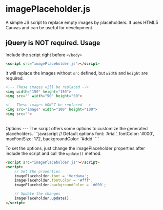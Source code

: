 # imagePlaceholder.js

A simple JS script to replace empty images by placeholders. It uses HTML5 Canvas and can be useful for development.

<s>jQuery</S> is NOT required.
Usage
---
Include the script right before ```</body>```
```html
<script src="imagePlaceholder.js"></script>
```

It will replace the images without ```src``` defined, but ```width``` and ```height``` are required.
```html
<!-- These images will be replaced -->
<img width="150" height="150">
<img src="" width="50" height="50">

<!-- These images WON'T be replaced -->
<img src="image" width="100" height="100">
<img src="">
```
<br>
Options
---
The script offers some options to customize the generated placeholders.
```javascript
// Default options
font: 'Arial',
fontColor: '#000',
maxFontSize: 172,
backgroundColor: '#ddd'
```

To set the options, just change the imagePlaceholder properties after include the script and call the ```update()``` method.
```html
<script src="imagePlaceholder.js"></script>
<script>
    // Set the properties
    imagePlaceholder.font = 'Verdana';
    imagePlaceholder.fontColor = '#fff';
    imagePlaceholder.backgroundColor = '#000';

    // Update the changes
    imagePlaceholder.update();
</script>
```
